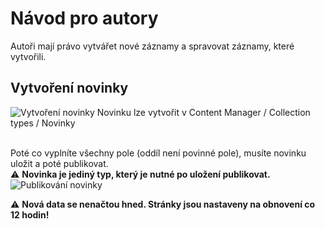 # Návod pro autory

Autoři mají právo vytvářet nové záznamy a spravovat záznamy, které vytvořili.

## Vytvoření novinky

![Vytvoření novinky](https://user-images.githubusercontent.com/57263460/237024052-2faeeb40-8673-42ea-b93e-a74914ec5690.jpg)
Novinku lze vytvořit v Content Manager / Collection types / Novinky
<br />
<br />

Poté co vyplníte všechny pole (oddíl není povinné pole), musíte novinku uložit a poté publikovat.<br />
:warning: **Novinka je jediný typ, který je nutné po uložení publikovat.**
![Publikování novinky](https://user-images.githubusercontent.com/57263460/237029767-c4bb408c-a2ad-49d4-9ea2-92b0fba311ec.jpg)

:warning: **Nová data se nenačtou hned. Stránky jsou nastaveny na obnovení co 12 hodin!**
